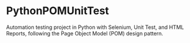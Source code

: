 # PythonPOMUnitTest
 Automation testing project in Python with Selenium, Unit Test, and HTML Reports, following the Page Object Model (POM) design pattern.
